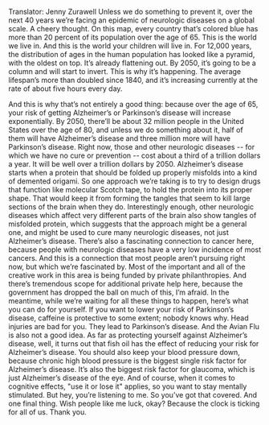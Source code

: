 

Translator: Jenny Zurawell
Unless we do something to prevent it,
over the next 40 years we’re facing an epidemic
of neurologic diseases on a global scale.
A cheery thought.
On this map, every country that’s colored blue
has more than 20 percent of its population over the age of 65.
This is the world we live in.
And this is the world your children will live in.
For 12,000 years, the distribution of ages in the human population
has looked like a pyramid, with the oldest on top.
It’s already flattening out.
By 2050, it’s going to be a column and will start to invert.
This is why it’s happening.
The average lifespan’s more than doubled since 1840,
and it’s increasing currently at the rate of about five hours every day.

And this is why that’s not entirely a good thing:
because over the age of 65, your risk of getting Alzheimer’s
or Parkinson’s disease will increase exponentially.
By 2050, there’ll be about 32 million people in the United States
over the age of 80, and unless we do something about it,
half of them will have Alzheimer’s disease
and three million more will have Parkinson’s disease.
Right now, those and other neurologic diseases --
for which we have no cure or prevention --
cost about a third of a trillion dollars a year.
It will be well over a trillion dollars by 2050.
Alzheimer’s disease starts when a protein
that should be folded up properly
misfolds into a kind of demented origami.
So one approach we’re taking is to try to design drugs
that function like molecular Scotch tape,
to hold the protein into its proper shape.
That would keep it from forming the tangles
that seem to kill large sections of the brain when they do.
Interestingly enough, other neurologic diseases
which affect very different parts of the brain
also show tangles of misfolded protein,
which suggests that the approach might be a general one,
and might be used to cure many neurologic diseases,
not just Alzheimer’s disease.
There’s also a fascinating connection to cancer here,
because people with neurologic diseases
have a very low incidence of most cancers.
And this is a connection that most people aren’t pursuing right now,
but which we’re fascinated by.
Most of the important and all of the creative work in this area
is being funded by private philanthropies.
And there’s tremendous scope for additional private help here,
because the government has dropped the ball on much of this, I’m afraid.
In the meantime, while we’re waiting for all these things to happen,
here’s what you can do for yourself.
If you want to lower your risk of Parkinson’s disease,
caffeine is protective to some extent; nobody knows why.
Head injuries are bad for you. They lead to Parkinson’s disease.
And the Avian Flu is also not a good idea.
As far as protecting yourself against Alzheimer’s disease,
well, it turns out that fish oil has the effect
of reducing your risk for Alzheimer’s disease.
You should also keep your blood pressure down,
because chronic high blood pressure
is the biggest single risk factor for Alzheimer’s disease.
It’s also the biggest risk factor for glaucoma,
which is just Alzheimer’s disease of the eye.
And of course, when it comes to cognitive effects,
&quot;use it or lose it&quot; applies,
so you want to stay mentally stimulated.
But hey, you’re listening to me.
So you’ve got that covered.
And one final thing. Wish people like me luck, okay?
Because the clock is ticking for all of us.
Thank you.
